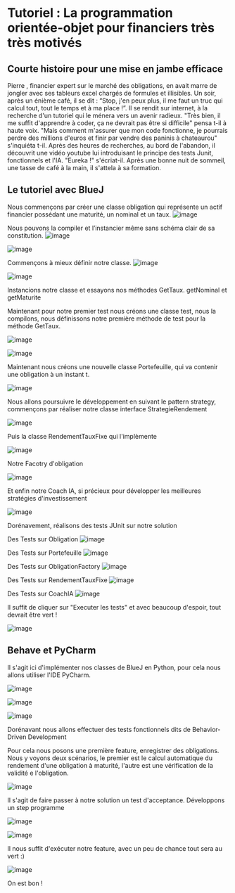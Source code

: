 # Tutoriel : La programmation orientée-objet pour financiers très très motivés

## Courte histoire pour une mise en jambe efficace

Pierre , financier expert sur le marché des obligations, en avait marre de jongler avec ses tableurs excel chargés de formules et illisibles. Un soir, après un énième café, il se dit : “Stop, j'en peux plus, il me faut un truc qui calcul tout, tout le temps et à ma place !”. Il se rendit sur internet, à la recherche d'un tutoriel qui le ménera vers un avenir radieux. "Très bien, il me suffit d'apprendre à coder, ça ne devrait pas être si difficile" pensa t-il à haute voix.
"Mais comment m'assurer que mon code fonctionne, je pourrais perdre des millions d'euros et finir par vendre des paninis à chateaurou" s'inquiéta t-il.
Après des heures de recherches, au bord de l'abandon, il découvrit une vidéo youtube lui introduisant le principe des tests Junit, fonctionnels et l'IA.
"Eureka !" s'écriat-il.
Après une bonne nuit de sommeil, une tasse de café à la main, il s'attela à sa formation.

## Le tutoriel avec BlueJ
Nous commençons par créer une classe obligation qui représente un actif financier possédant une maturité, un nominal et un taux.
![image](https://github.com/user-attachments/assets/f0ca2f5f-8ae9-4fdc-b42f-d3b8d1cc355d)

Nous pouvons la compiler et l’instancier même sans schéma clair de sa constitution.
![image](https://github.com/user-attachments/assets/05f16ef3-72d2-410a-a4b2-e5898da8e958)


![image](https://github.com/user-attachments/assets/5cc0d42b-a0a7-4351-9b45-1ddfb06a9b7e)

Commençons à mieux définir notre classe.
![image](https://github.com/user-attachments/assets/83026085-bd9c-4f56-98c7-bef28e3930c1)



![image](https://github.com/user-attachments/assets/43be6376-f8b7-40a3-9524-7ba26a5a8cd1)


 



 
Instancions notre classe et essayons nos méthodes GetTaux. getNominal et getMaturite




Maintenant pour notre premier test nous créons une classe test, nous la compilons, nous définissons notre première méthode de test pour la méthode GetTaux.

![image](https://github.com/user-attachments/assets/0bc4235b-a376-4237-94cb-a6823fb2be0f)

![image](https://github.com/user-attachments/assets/3d1cc12e-2745-4654-ab37-7181751f6820)



Maintenant nous créons une nouvelle classe Portefeuille, qui va contenir une obligation à un instant t.

![image](https://github.com/user-attachments/assets/cd014480-bc50-4d98-8471-48a651bd0115)


Nous allons poursuivre le développement en suivant le pattern strategy, commençons par réaliser notre classe interface StrategieRendement

![image](https://github.com/user-attachments/assets/e5214024-4720-45b0-8e18-a0af0dd76f67)

Puis la classe RendementTauxFixe qui l'implèmente

![image](https://github.com/user-attachments/assets/9c73fec4-05e5-4b91-9c7a-27aa35eab482)

Notre Facotry d'obligation 

![image](https://github.com/user-attachments/assets/c4a4b2e5-3491-4fa4-9721-295a3dd5f4e3)

Et enfin notre Coach IA, si précieux pour développer les meilleures stratégies d'investissement

![image](https://github.com/user-attachments/assets/3f5f0b50-158c-496a-a92d-fd0e02105733)

Dorénavement, réalisons des tests JUnit sur notre solution

Des Tests sur Obligation
![image](https://github.com/user-attachments/assets/e3eb84e9-eb80-4635-83ad-52bb64cab5c2)

Des Tests sur Portefeuille
![image](https://github.com/user-attachments/assets/ebbef7b8-2487-4038-a3ef-78b17512bf6c)

Des Tests sur ObligationFactory
![image](https://github.com/user-attachments/assets/b1e3fb77-ff05-47cf-b314-19b236cee2b0)

Des Tests sur RendementTauxFixe
![image](https://github.com/user-attachments/assets/95e58456-2c58-4c6e-aea6-ff2533d7e14d)


Des Tests sur CoachIA
![image](https://github.com/user-attachments/assets/de1098d1-45c6-4e4b-ba0e-0482a531a709)

Il suffit de cliquer sur "Executer les tests" et avec beaucoup d'espoir, tout devrait être vert !

![image](https://github.com/user-attachments/assets/e6f04081-610c-4f07-bb02-af92cb3ede16)



## Behave et PyCharm
Il s'agit ici d'implémenter nos classes de BlueJ en Python, pour cela nous allons utiliser l'IDE PyCharm.

![image](https://github.com/user-attachments/assets/c1700851-e9d9-4ac2-b11f-c31feea5e379)

![image](https://github.com/user-attachments/assets/36800640-42f5-4f56-816f-5477142d98b7)

![image](https://github.com/user-attachments/assets/f5ba7150-f1c5-4f3d-9f9b-7073e98bed57)


Dorénavant nous allons effectuer des tests fonctionnels dits de Behavior-Driven Development 

Pour cela nous posons une première feature, enregistrer des obligations.
Nous y voyons deux scénarios, le premier est le calcul automatique du rendement d'une obligation à maturité, l'autre est une vérification de la validité e l'obligation.

![image](https://github.com/user-attachments/assets/2824c19f-d025-4505-bf48-223ab54025db)


Il s'agit de faire passer à notre solution un test d'acceptance. Développons un step programme 

![image](https://github.com/user-attachments/assets/29cbf304-9558-47c7-b30d-03d63cfeeed0)

![image](https://github.com/user-attachments/assets/3f8b5767-0e04-4c4b-bded-300b80fac603)


Il nous suffit d'exécuter notre feature, avec un peu de chance tout sera au vert :)

![image](https://github.com/user-attachments/assets/153048e6-eecd-459b-94a3-06b5a04542b8)

On est bon !

